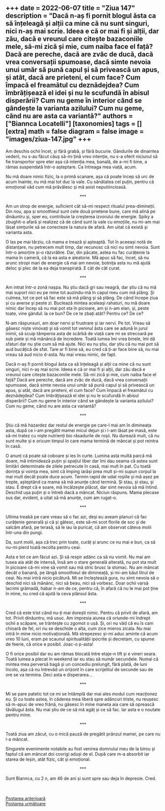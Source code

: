 
+++
date = 2022-06-07
title = "Ziua 147"
description = "Dacă n-aș fi pornit blogul ăsta ca să înțeleagă și alții ca mine că nu sunt singuri, nici n-aș mai scrie. Ideea e că or mai fi și alții, dar zău, dacă e vreunul care citește bazaconiile mele, să-mi zică și mie, cum naiba face el față? Dacă are pereche, dacă are zvâc de ducă, dacă vrea conversații spumoase, dacă simte nevoia unui umăr să pună capul și să privească un apus, și atât, dacă are prieteni, el cum face? Cum împacă el freamătul cu deznădejdea? Cum îmbrățișează el idei și nu le scufundă în abisul disperării? Cum nu geme în interior când se gândește la varianta azilului? Cum nu geme, când nu are asta ca variantă?"
authors = ["Biannca Locatelli"]
[taxonomies]
tags = []
[extra]
math = false
diagram = false
image = "images/ziua-147.jpg"
+++
---

Am deschis ochii încet, și fără grabă, și fără bucurie. Gândurile de dinaintea vederii, nu s-au făcut căuș să-mi țină vreo intenție, nu s-a oferit niciunul să fie transportor spre eter așa că intenția mea, banală, de a-mi fi bine, a rămas suspendată într-o așteptare. Ca întreaga mea viață, acum.

Nu mă doare nimic fizic, la o primă scanare, așa că poate încep să urc de acum înainte, nu mă mai tot duc la vale. Cu sănătatea cel puțin, pentru că emoțional văd cum mă prăvălesc și mă asist neputiincioasă.

<p style="text-align: center;">***</p>

Am un strop de energie, suficient cât să-mi respect ritualul prea-dimineții. Din nou, apa și smoothieul sunt cele două prietene bune, care mă alină pe dinăuntru și, sper eu, contribuie la creșterea izvorului de energie. Spiky a zbughit-o afară și realizez că de când sunt la vale cu emoțiile, nu mi-am mai lăsat simțurile să se conecteze la natura de afară. Am uitat că există și varianta asta.

O las pe mai târziu, că mama e trează și așteaptă. Tot în aceeași notă de distanțare, nu petrecem mult timp, dar recunosc că nici nu simt nevoia. Sunt într-o amorțire și-o răzvrătire. Dar, din păcate, astea nu fac curățenie la mama în cameră, că la ea asta e aleatorie. Mă apuc să fac, încet, să nu arunc stropi mari de energie că mai am nevoie, botnița asta nu mă ajută deloc și plec de la ea deja transpirată. E cât de cât curat.

<p style="text-align: center;">***</p>

Am intrat într-o zonă nașpa. Nu știu dacă gri sau neagră, dar știu că nu mă mai suport nici eu pe mine tot auzindu-mă în capul meu cum mă plâng. Și culmea, tot ce pot să fac este să mă plâng și să plâng. De când începe ziua și cu averse și peste zi. Buclează mintea aceleași rahaturi, nu mă doare nimic dar încep să nu mai pot sta în picioare, am și n-am elan, și, peste toate, vine gândul: la ce bun? De ce te zbați atât? Pentru ce? De ce?

N-am răspunsuri, am doar nervi și frustrare și iar nervi. Pe tot. Vreau să găsesc niște vinovați și să vomit tot veninul ăsta care se adună în jurul inimii, să scuip tâmpenia asta de scârbă de viață care mi se strecoară pe sub piele și mă mănâncă de încredere. Toată lumea îmi vrea binele, îmi dă sfaturi dar nu știe cum să mă ajute. Nici eu nu știu, dar știu că nu mai pot să aud bucățică de sfat. Tare ar fi bine să, eu cred că ți-ar face bine să, nu mai vreau să aud nicio d-asta. Nu mai vreau nimic, de fapt.

Dacă n-aș fi pornit blogul ăsta ca să înțeleagă și alții ca mine că nu sunt singuri, nici n-aș mai scrie. Ideea e că or mai fi și alții, dar zău dacă e vreunul care citește bazaconiile mele. Să-mi zică și mie, cum naiba face el față? Dacă are pereche, dacă are zvâc de ducă, dacă vrea conversații spumoase, dacă simte nevoia unui umăr să pună capul și să privească un apus, și atât, dacă are prieteni, el cum face? Cum împacă el freamătul cu deznădejdea? Cum îmbrățișează el idei și nu le scufundă în abisul disperării? Cum nu geme în interior când se gândește la varianta azilului? Cum nu geme, când nu are asta ca variantă?

<p style="text-align: center;">***</p>

Știu că mă hazardez dar restul de energie pe care-l mai am în dimineața asta, după ce i-am pregătit mamei micul dejun și i l-am lăsat pe masă, este să-mi tratez cu niște nutrienți bio răsadurile de roșii. Nu durează mult, că nu sunt multe și e oricum timpul în care mama termină de mâncat și pot reintra în casă.

O anunț că poate să coboare și ies în curte. Lumina asta multă parcă mă doare, mă intimidează puțin și spațiul liber dar îmi dau seama că astea sunt limitări determinate de zilele petrecute în casă, mai mult în pat. Cu toată dorința și voința mea, simt că împing iarăși prea mult și-mi supun corpul la mai mult decât poate duce acum. Termin rapid de udat roșiile și mă așez pe trepte, așteptând ca mama să mă anunțe când termină. Și stau, și stau, și stau. E drept că e soare, mă încălzește plăcut, dar simt nevoia să mă întind. Deschid ușa puțin și o întreb dacă a mâncat. Niciun răspuns. Mama plecase sus dar, evident, a uitat să mă anunțe, cum am rugat-o.

<p style="text-align: center;">***</p>

Ultima treabă pe care vreau să o fac azi, deși eu aveam planuri că fac curățenie generală și că și gătesc, este să-mi scot florile de soc și de salcâm afară, pe terasă, să le iau la puricat, că am observat câteva molii într-una din pungi.

Da, sunt molii, așa că trec prin toate, curăț și arunc ce nu mai e bun, ca să nu-mi pierd toată recolta pentru ceai.

Asta e tot ce am făcut azi. Și să respir adânc ca să nu vomit. Nu mai am tusea aia atât de intensă, însă am o stare generală alterată, nu pot sta mult în picioare că-mi vine să vomit sau mă stric brusc la stomac. Nu am mâncat decât o banană, pe lângă smoothieul de dimineață, și mi-am băut litrul de ceai. Nu mai intră nicio picătură. Mi se încleștează gura, nu simt nevoia să o deschid nici să mănânc, nici să beau, nici să vorbesc. Doar ochii varsă lacrimi grămadă, habar n-am de ce, pentru că, în afară că nu le mai pot ține în mine, nu cred că ajută la ceva plânsul ăsta.

<p style="text-align: center;">***</p>

Cred că este trist când nu-ți mai dorești nimic. Pentru că privit de afară, am tot. Privit dinăuntru, mă usuc. Am impresia aiurea că oriunde-mi îndrept ochii a scăpare, se trântește cu zgomot o ușă. Și, ori nu văd că eu îs cam chioară de fel, ori nu se deschide o alta, cum zice mieros zicala. Nu mai intră în mine nicio motivațională. Mă strepezesc și-mi aduc aminte că acum vreo 10 luni, eram pe scaunul spiritualității ipocrite și decretam, cu spume de feerie, că orice e posibil. Joac-o p-asta!

O fi orice posibil dar eu am rămas blocată între etaje-n lift și e vineri seara. Toată lumea a plecat în weekend iar eu stau să număr secundele. Numai că mintea mea perversă bagă și un concediu prelungit, fără plată, de luni încolo, așa că nu întrevăd un orizont în care scrijelitul de secunde sau de ore se va termina. Deci asta e disperarea…

<p style="text-align: center;">***</p>

Mi se pare patetic tot ce mi se întâmplă dar mai ales modul cum reacționez eu. Și cu toate astea, în căderea mea liberă spre adâncuri triste, nu reușesc să m-apuc de vreo frână, nu găsesc în mine maneta aia care să oprească tăvălugul ăsta. Nu mai știu de ce să mă agăț și ce să fac. Iar asta e o noutate pentru mine.

<p style="text-align: center;">***</p>

Toată ziua am zăcut, cu o mică pauză de pregătit prânzul mamei, pe care nu l-a mâncat.

Singurele evenimente notabile au fost venirea domnului meu de la birou și faptul că am mâncat doi covrigi aduși de el. După care m-a absorbit iar starea de leșin, atât fizic, cât și emoțional.

<p style="text-align: center;">***</p>

Sunt Biannca, cu 2 n, am 46 de ani și sunt spre sau deja în depresie. Cred.

<br/>

<br/>

<div class="flex justify-between">
  <div>
    <a href="/blog/ziua-146/">Postarea anterioară</a>
  </div>
  <div>
    <a href="/blog/ziua-148/">Postarea următoare</a>
  </div>
</div>
